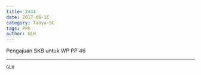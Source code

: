 ```yaml
---
title: 2444
date: 2017-06-16
category: Tanya-SC
tags: PPh
author: GLH
---
```


Pengajuan SKB untuk WP PP 46

---



`GLH`
